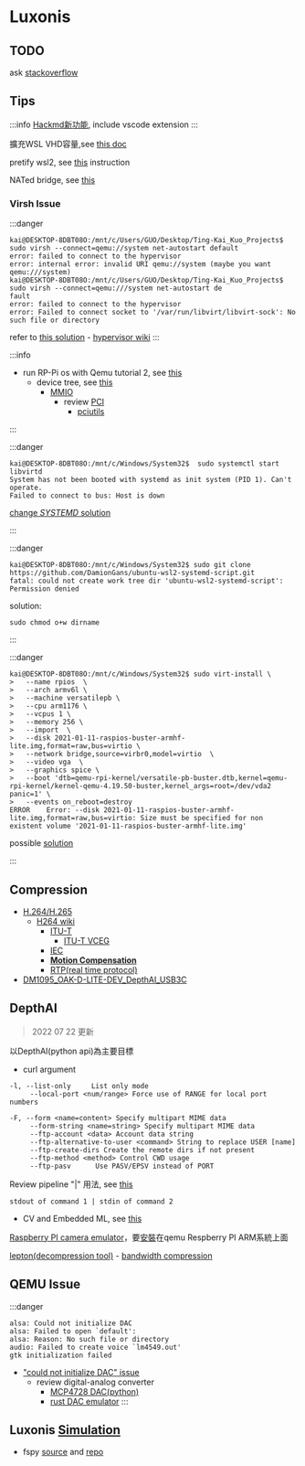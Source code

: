# Luxonis 

## TODO

ask [stackoverflow](https://stackoverflow.com/questions/ask)

## Tips

:::info
[Hackmd新功能](https://hackmd.io/@hackmd/2019-in-review), include vscode extension
:::

擴充WSL VHD容量,see [this doc](https://docs.microsoft.com/zh-tw/windows/wsl/vhd-size)

pretify wsl2, see [this](https://dev.to/rishabk7/beautify-your-terminal-wsl2-5fe2) instruction

NATed bridge, see [this](https://www.tecmint.com/create-network-bridge-in-ubuntu/)

### Virsh Issue

:::danger
```bash=
kai@DESKTOP-8DBT08O:/mnt/c/Users/GUO/Desktop/Ting-Kai_Kuo_Projects$ sudo virsh --connect=qemu://system net-autostart default
error: failed to connect to the hypervisor
error: internal error: invalid URI qemu://system (maybe you want qemu:///system)
kai@DESKTOP-8DBT08O:/mnt/c/Users/GUO/Desktop/Ting-Kai_Kuo_Projects$ sudo virsh --connect=qemu:///system net-autostart de
fault
error: failed to connect to the hypervisor
error: Failed to connect socket to '/var/run/libvirt/libvirt-sock': No such file or directory
```

refer to [this solution](https://wiki.libvirt.org/page/Failed_to_connect_to_the_hypervisor)
    - [hypervisor wiki](https://zh.wikipedia.org/zh-tw/Hypervisor)
:::

:::info
- run RP-Pi os with Qemu tutorial 2, see [this](https://linuxconfig.org/how-to-run-the-raspberry-pi-os-in-a-virtual-machine-with-qemu-and-kvm)
    - device tree, see [this](https://ithelp.ithome.com.tw/articles/10242811)
        - [MMIO](https://www.itsfun.com.tw/MMIO/wiki-603031-963321)
            - review [PCI](https://tw.coderbridge.com/series/c52316e2d64e49049c6f8fc151d89466/posts/aee48de22d9a46e78fe676821d75c482)
                - [pciutils](https://github.com/pciutils/pciutils)

:::

:::danger
```bash=
kai@DESKTOP-8DBT08O:/mnt/c/Windows/System32$  sudo systemctl start libvirtd
System has not been booted with systemd as init system (PID 1). Can't operate.
Failed to connect to bus: Host is down
```

[change *SYSTEMD* solution](https://ithelp.ithome.com.tw/articles/10255920)

:::

:::danger
```bash=
kai@DESKTOP-8DBT08O:/mnt/c/Windows/System32$ sudo git clone https://github.com/DamionGans/ubuntu-wsl2-systemd-script.git
fatal: could not create work tree dir 'ubuntu-wsl2-systemd-script': Permission denied
```

solution: 
```bash= 
sudo chmod o+w dirname
```

:::


:::danger
```bash=
kai@DESKTOP-8DBT08O:/mnt/c/Windows/System32$ sudo virt-install \
>   --name rpios  \
>   --arch armv6l \
>   --machine versatilepb \
>   --cpu arm1176 \
>   --vcpus 1 \
>   --memory 256 \
>   --import  \
>   --disk 2021-01-11-raspios-buster-armhf-lite.img,format=raw,bus=virtio \
>   --network bridge,source=virbr0,model=virtio  \
>   --video vga  \
>   --graphics spice \
>   --boot 'dtb=qemu-rpi-kernel/versatile-pb-buster.dtb,kernel=qemu-rpi-kernel/kernel-qemu-4.19.50-buster,kernel_args=root=/dev/vda2 panic=1' \
>   --events on_reboot=destroy
ERROR    Error: --disk 2021-01-11-raspios-buster-armhf-lite.img,format=raw,bus=virtio: Size must be specified for non existent volume '2021-01-11-raspios-buster-armhf-lite.img'
```
possible [solution](https://www.spinics.net/linux/fedora/libvirt-users/msg11740.html)

:::

## Compression

- [H.264/H.265](https://github.com/leandromoreira/digital_video_introduction/blob/master/README-cn.md#%E7%AC%AC%E5%85%AD%E6%AD%A5---%E6%AF%94%E7%89%B9%E6%B5%81%E6%A0%BC%E5%BC%8F)
    - [H264 wiki](https://zh.wikipedia.org/zh-tw/H.264/MPEG-4_AVC)
        - [ITU-T](https://zh.wikipedia.org/zh-tw/%E5%9C%8B%E9%9A%9B%E9%9B%BB%E4%BF%A1%E8%81%AF%E7%9B%9F%E9%9B%BB%E4%BF%A1%E6%A8%99%E6%BA%96%E5%8C%96%E9%83%A8%E9%96%80)
            - [ITU-T VCEG](https://zh.wikipedia.org/zh-tw/ITU-T_VCEG)
        - [IEC](https://zh.wikipedia.org/zh-tw/%E5%9B%BD%E9%99%85%E7%94%B5%E5%B7%A5%E5%A7%94%E5%91%98%E4%BC%9A)
        - [**Motion Compensation**](https://zh.wikipedia.org/zh-tw/%E8%BF%90%E5%8A%A8%E8%A1%A5%E5%81%BF)
        - [RTP(real time protocol)](https://zh.wikipedia.org/zh-tw/%E5%AE%9E%E6%97%B6%E4%BC%A0%E8%BE%93%E5%8D%8F%E8%AE%AE) 
- [DM1095_OAK-D-LITE-DEV_DepthAI_USB3C](https://github.com/luxonis/depthai-hardware/tree/master/DM1095_OAK-D-LITE-DEV_DepthAI_USB3C)

## DepthAI

> 2022 07 22 更新

以DepthAI(python api)為主要目標

- curl argument
```bahsh
-l, --list-only     List only mode
     --local-port <num/range> Force use of RANGE for local port numbers
     
-F, --form <name=content> Specify multipart MIME data
     --form-string <name=string> Specify multipart MIME data
     --ftp-account <data> Account data string
     --ftp-alternative-to-user <command> String to replace USER [name]
     --ftp-create-dirs Create the remote dirs if not present
     --ftp-method <method> Control CWD usage
     --ftp-pasv      Use PASV/EPSV instead of PORT
```

Review pipeline "|" 用法, see [this](https://www.hy-star.com.tw/tech/linux/pipe/pipe.html#50)
```bash=
stdout of command 1 | stdin of command 2
```

- CV and Embedded ML, see [this](https://github.com/ShawnHymel/computer-vision-with-embedded-machine-learning)



[Raspberry PI camera emulator](https://forums.raspberrypi.com/viewtopic.php?t=99547)，要[安裝](https://www.linux-projects.org/uv4l/installation/)在qemu Respberry PI ARM系統上面

[lepton(decompression tool)](https://github.com/dropbox/lepton)
    - [bandwidth compression](https://en.wikipedia.org/wiki/Bandwidth_compression)

## QEMU Issue

:::danger
```bash=
alsa: Could not initialize DAC
alsa: Failed to open `default':
alsa: Reason: No such file or directory
audio: Failed to create voice `lm4549.out'
gtk initialization failed
```

- ["could not initialize DAC" issue](https://github.com/google/syzkaller/issues/250)
    - review digital-analog converter
        - [MCP4728 DAC(python)](https://github.com/HydraSpex/MCP4728)
        - [rust DAC emulator](https://docs.rs/ether-dream-dac-emulator/latest/ether_dream_dac_emulator/)
:::


## Luxonis [Simulation](https://github.com/luxonis/simulation/tree/main/blender-data-augmentation-example)
- fspy [source](https://fspy.io/) and [repo](https://github.com/stuffmatic/fSpy-Blender)